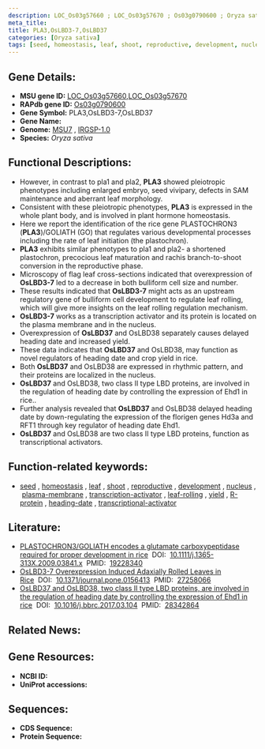 ```yaml
---
description: LOC_Os03g57660 ; LOC_Os03g57670 ; Os03g0790600 ; Oryza sativa
meta_title:
title: PLA3,OsLBD3-7,OsLBD37
categories: [Oryza sativa]
tags: [seed, homeostasis, leaf, shoot, reproductive, development, nucleus, plasma membrane, transcription activator, leaf rolling, yield, R protein, heading date, transcriptional activator]
---
```


## Gene Details:
- **MSU gene ID:** [LOC_Os03g57660](http://rice.uga.edu/cgi-bin/ORF_infopage.cgi?orf=LOC_Os03g57660),[LOC_Os03g57670](http://rice.uga.edu/cgi-bin/ORF_infopage.cgi?orf=LOC_Os03g57670)  
- **RAPdb gene ID:** [Os03g0790600](https://rapdb.dna.affrc.go.jp/locus/?name=Os03g0790600)  
- **Gene Symbol:** PLA3,OsLBD3-7,OsLBD37
- **Gene Name:**
- **Genome:**  [MSU7](http://rice.uga.edu/)&nbsp;,&nbsp;[IRGSP-1.0](https://rapdb.dna.affrc.go.jp/download/irgsp1.html)
- **Species:** *Oryza sativa*

## Functional Descriptions:
   - However, in contrast to pla1 and pla2, **PLA3** showed pleiotropic phenotypes including enlarged embryo, seed vivipary, defects in SAM maintenance and aberrant leaf morphology.
   - Consistent with these pleiotropic phenotypes, **PLA3** is expressed in the whole plant body, and is involved in plant hormone homeostasis.
   - Here we report the identification of the rice gene PLASTOCHRON3 (**PLA3**)/GOLIATH (GO) that regulates various developmental processes including the rate of leaf initiation (the plastochron).
   - **PLA3** exhibits similar phenotypes to pla1 and pla2- a shortened plastochron, precocious leaf maturation and rachis branch-to-shoot conversion in the reproductive phase.
   - Microscopy of flag leaf cross-sections indicated that overexpression of **OsLBD3-7** led to a decrease in both bulliform cell size and number.
   - These results indicated that **OsLBD3-7** might acts as an upstream regulatory gene of bulliform cell development to regulate leaf rolling, which will give more insights on the leaf rolling regulation mechanism.
   - **OsLBD3-7** works as a transcription activator and its protein is located on the plasma membrane and in the nucleus.
   - Overexpression of **OsLBD37** and OsLBD38 separately causes delayed heading date and increased yield.
   - These data indicates that **OsLBD37** and OsLBD38, may function as novel regulators of heading date and crop yield in rice.
   - Both **OsLBD37** and OsLBD38 are expressed in rhythmic pattern, and their proteins are localized in the nucleus.
   - **OsLBD37** and OsLBD38, two class II type LBD proteins, are involved in the regulation of heading date by controlling the expression of Ehd1 in rice..
   - Further analysis revealed that **OsLBD37** and OsLBD38 delayed heading date by down-regulating the expression of the florigen genes Hd3a and RFT1 through key regulator of heading date Ehd1.
   - **OsLBD37** and OsLBD38 are two class II type LBD proteins, function as transcriptional activators.

## Function-related keywords:
   - [seed](/tags/seed/)&nbsp;,&nbsp;[homeostasis](/tags/homeostasis/)&nbsp;,&nbsp;[leaf](/tags/leaf/)&nbsp;,&nbsp;[shoot](/tags/shoot/)&nbsp;,&nbsp;[reproductive](/tags/reproductive/)&nbsp;,&nbsp;[development](/tags/development/)&nbsp;,&nbsp;[nucleus](/tags/nucleus/)&nbsp;,&nbsp;[plasma-membrane](/tags/plasma-membrane/)&nbsp;,&nbsp;[transcription-activator](/tags/transcription-activator/)&nbsp;,&nbsp;[leaf-rolling](/tags/leaf-rolling/)&nbsp;,&nbsp;[yield](/tags/yield/)&nbsp;,&nbsp;[R-protein](/tags/R-protein/)&nbsp;,&nbsp;[heading-date](/tags/heading-date/)&nbsp;,&nbsp;[transcriptional-activator](/tags/transcriptional-activator/)

## Literature:
   - [PLASTOCHRON3/GOLIATH encodes a glutamate carboxypeptidase required for proper development in rice](https://www.doi.org/10.1111/j.1365-313X.2009.03841.x)&nbsp;&nbsp;DOI:&nbsp;&nbsp;[10.1111/j.1365-313X.2009.03841.x](https://www.doi.org/10.1111/j.1365-313X.2009.03841.x)&nbsp;&nbsp;PMID:&nbsp;&nbsp;[19228340](https://pubmed.ncbi.nlm.nih.gov/19228340/)
   - [OsLBD3-7 Overexpression Induced Adaxially Rolled Leaves in Rice](https://www.doi.org/10.1371/journal.pone.0156413)&nbsp;&nbsp;DOI:&nbsp;&nbsp;[10.1371/journal.pone.0156413](https://www.doi.org/10.1371/journal.pone.0156413)&nbsp;&nbsp;PMID:&nbsp;&nbsp;[27258066](https://pubmed.ncbi.nlm.nih.gov/27258066/)
   - [OsLBD37 and OsLBD38, two class II type LBD proteins, are involved in the regulation of heading date by controlling the expression of Ehd1 in rice](https://www.doi.org/10.1016/j.bbrc.2017.03.104)&nbsp;&nbsp;DOI:&nbsp;&nbsp;[10.1016/j.bbrc.2017.03.104](https://www.doi.org/10.1016/j.bbrc.2017.03.104)&nbsp;&nbsp;PMID:&nbsp;&nbsp;[28342864](https://pubmed.ncbi.nlm.nih.gov/28342864/)

## Related News:

## Gene Resources:
- **NCBI ID:**  []()
- **UniProt accessions:** [](https://www.uniprot.org/uniprotkb//entry)

## Sequences:
- **CDS Sequence:**
- **Protein Sequence:**

